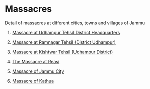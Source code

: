 # Massacres
Detail of massacres at different cities, towns and villages of Jammu

1. [Massacre at Udhampur Tehsil District Headquarters]()

2. [Massacre at Ramnagar Tehsil (District Udhampur)]()

3. [Massacre at Kishtwar Tehsil (Udhampur District)]()

4. [The Massacre at Reasi]()

5. [Massacre of Jammu City]()

6. [Massacre of Kathua]()
